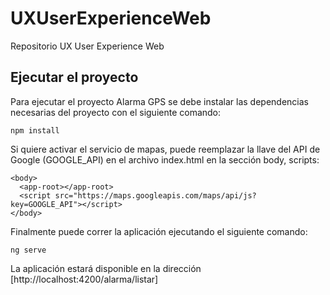 # UXUserExperienceWeb
Repositorio UX User Experience Web

## Ejecutar el proyecto
Para ejecutar el proyecto Alarma GPS se debe instalar las dependencias necesarias del proyecto con el siguiente comando:
```
npm install
```

Si quiere activar el servicio de mapas, puede reemplazar la llave del API de Google (GOOGLE_API) en el archivo index.html en la sección body, scripts:
```
<body>
  <app-root></app-root>
  <script src="https://maps.googleapis.com/maps/api/js?key=GOOGLE_API"></script>
</body>
```

Finalmente puede correr la aplicación ejecutando el siguiente comando:
```
ng serve
```
La aplicación estará disponible en la dirección [http://localhost:4200/alarma/listar]
